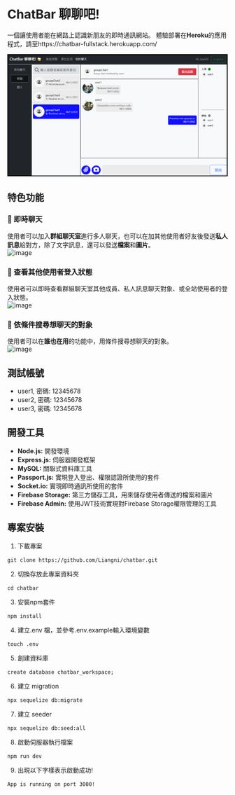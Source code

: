 # ChatBar 聊聊吧!
一個讓使用者能在網路上認識新朋友的即時通訊網站。
體驗部署在**Heroku**的應用程式，請至https://chatbar-fullstack.herokuapp.com/

![image](/public/image/group_messages.png)

## 特色功能
### :star2: 即時聊天
使用者可以加入**群組聊天室**進行多人聊天，也可以在加其他使用者好友後發送**私人訊息**給對方，除了文字訊息，還可以發送**檔案**和**圖片**。
<br/>
![image](/public/image/send_messages.gif)

### :star2: 查看其他使用者登入狀態
使用者可以即時查看群組聊天室其他成員、私人訊息聊天對象、或全站使用者的登入狀態。
<br/>
![image](/public/image/show_online_status.gif)

### :star2: 依條件搜尋想聊天的對象
使用者可以在**誰也在用**的功能中，用條件搜尋想聊天的對象。
<br/>
![image](/public/image/filter_users.gif)

## 測試帳號
* user1, 密碼: 12345678
* user2, 密碼: 12345678
* user3, 密碼: 12345678

## 開發工具
* **Node.js:** 開發環境
* **Express.js:** 伺服器開發框架
* **MySQL:** 關聯式資料庫工具
* **Passport.js:** 實現登入登出、權限認證所使用的套件
* **Socket.io:** 實現即時通訊所使用的套件
* **Firebase Storage:** 第三方儲存工具，用來儲存使用者傳送的檔案和圖片
* **Firebase Admin:** 使用JWT技術實現對Firebase Storage權限管理的工具

## 專案安裝
1. 下載專案
```
git clone https://github.com/Liangni/chatbar.git
```

2. 切換存放此專案資料夾
```
cd chatbar
```

3. 安裝npm套件
```
npm install
```

4. 建立.env 檔，並參考.env.example輸入環境變數
```
touch .env
```

5. 創建資料庫
```
create database chatbar_workspace;
```

6. 建立 migration
```
npx sequelize db:migrate
```

7. 建立 seeder
```
npx sequelize db:seed:all
```

8. 啟動伺服器執行檔案
```
npm run dev
```

9. 出現以下字樣表示啟動成功!
```
App is running on port 3000!
```



